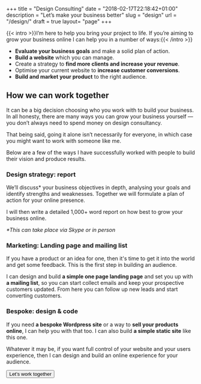 +++
title = "Design Consulting"
date = "2018-02-17T22:18:42+01:00"
description = "Let’s make your business better"
slug = "design"
url = "/design/"
draft = true
layout= "page"
+++

{{< intro >}}I’m here to help you bring your project to life. If you’re aiming to grow your business online I can help you in a number of ways:{{< /intro >}}

- **Evaluate your business goals** and make a solid plan of action.
- **Build a website** which you can manage.
- Create a strategy to **find more clients and increase your revenue**.
- Optimise your current website to **increase customer conversions**.
- **Build and market your product** to the right audience.

## How we can work together

It can be a big decision choosing who you work with to build your business. In all honesty, there are many ways you can grow your business yourself — you don’t always need to spend money on design consultancy.

That being said, going it alone isn’t necessarily for everyone, in which case you might want to work with someone like me.

Below are a few of the ways I have successfully worked with people to build their vision and produce results.

### Design strategy: report

We’ll discuss\* your business objectives in depth, analysing your goals and identify strengths and weaknesses. Together we will formulate a plan of action for your online presence.

I will then write a detailed 1,000+ word report on how best to grow your business online.

_\*This can take place via Skype or in person_

### Marketing: Landing page and mailing list

If you have a product or an idea for one, then it's time to get it into the world and get some feedback. This is the first step in building an audience.

I can design and build **a simple one page landing page** and set you up with **a mailing list**, so you can start collect emails and keep your prospective customers updated. From here you can follow up new leads and start converting customers.

### Bespoke: design & code

If you need **a bespoke Wordpress site** or a way to **sell your products online**, I can help you with that too. I can also build **a simple static site** like this one.

Whatever it may be, if you want full control of your website and your users experience, then I can design and build an online experience for your audience.

<a class="typeform-share" href="https://harrycresswell.typeform.com/to/sJfxq6" data-mode="popup" style="display:inline-block;" target="_blank"><button class="Button Button--primary">Let’s work together</button></a>

<script> (function() { var qs,js,q,s,d=document, gi=d.getElementById, ce=d.createElement, gt=d.getElementsByTagName, id="typef_orm_share", b="https://embed.typeform.com/"; if(!gi.call(d,id)){ js=ce.call(d,"script"); js.id=id; js.src=b+"embed.js"; q=gt.call(d,"script")[0]; q.parentNode.insertBefore(js,q) } })() </script>

